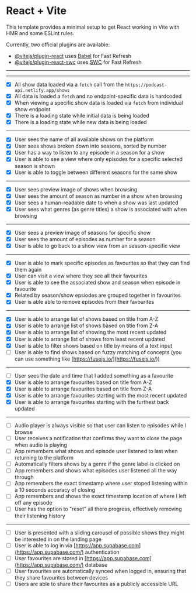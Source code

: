 
# React + Vite

This template provides a minimal setup to get React working in Vite with HMR and some ESLint rules.

Currently, two official plugins are available:

- [@vitejs/plugin-react](https://github.com/vitejs/vite-plugin-react/blob/main/packages/plugin-react/README.md) uses [Babel](https://babeljs.io/) for Fast Refresh
- [@vitejs/plugin-react-swc](https://github.com/vitejs/vite-plugin-react-swc) uses [SWC](https://swc.rs/) for Fast Refresh


---
---

- [x] All show data loaded via a `fetch` call from the `https://podcast-api.netlify.app/shows`
- [x] All data is loaded a `fetch` and no endpoint-specific data is hardcoded
- [x] When viewing a specific show data is loaded via `fetch` from individual show endpoint
- [x] There is a loading state while initial data is being loaded
- [x] There is a loading state while new data is being loaded

---

- [x] User sees the name of all available shows on the platform
- [x] User sees shows broken down into seasons, sorted by number
- [x] User has a way to listen to any episode in a season for a show
- [x] User is able to see a view where only episodes for a specific selected season is shown
- [x] User is able to toggle between different seasons for the same show

---

- [x] User sees preview image of shows when browsing
- [x] User sees the amount of season as number in a show when browsing
- [x] User sees a human-readable date to when a show was last updated
- [x] User sees what genres (as genre titles) a show is associated with when browsing

---

- [x] User sees a preview image of seasons for specific show
- [x] User sees the amount of episodes as number for a season
- [x] User is able to go back to a show view from an season-specific view

---

- [x] User is able to mark specific episodes as favourites so that they can find them again
- [x] User can visit a view where they see all their favourites
- [x] User is able to see the associated show and season when episode in favourite
- [x] Related by season/show epsiodes are grouped together in favourites
- [x] User is able able to remove episodes from their favourites

---

- [x] User is able to arrange list of shows based on title from A-Z
- [x] User is able to arrange list of shows based on title from Z-A
- [x] User is able to arrange list of showing the most recent updated
- [x] User is able to arrange list of shows from least recent updated
- [x] User is able to filter shows based on title by means of a text input
- [ ] User is able to find shows based on fuzzy matching of concepts (you can use something like [https://fusejs.io/](https://fusejs.io/))

---

- [ ] User sees the date and time that I added something as a favourite
- [x] User is able to arrange favourites based on title from A-Z
- [x] User is able to arrange favourites based on title from Z-A
- [x] User is able to arrange favourites starting with the most recent updated
- [x] User is able to arrange favourites starting with the furthest back updated

---

- [ ] Audio player is always visible so that user can listen to episodes while I browse
- [ ] User receives a notification that confirms they want to close the page when audio is playing
- [ ] App remembers what shows and episode user listened to last when returning to the platform
- [ ] Automatically filters shows by a genre if the genre label is clicked on
- [ ] App remembers and shows what episodes user listened all the way through
- [ ] App remembers the exact timestamp where user stoped listening within a 10 seconds accuracy of closing
- [ ] App remembers and shows the exact timestamp location of where I left off any episode
- [ ] User has the option to "reset" all there progress, effectively removing their listening history

---

- [ ] User is presented with a sliding carousel of possible shows they might be interested in on the landing page
- [ ] User is able to log in via [https://app.supabase.com](https://app.supabase.com/) authentication
- [ ] User favourites are stored in [https://app.supabase.com](https://app.supabase.com/) database
- [ ] User favourites are automatically synced when logged in, ensuring that they share favourites between devices
- [ ] Users are able to share their favourites as a publicly accessible URL
